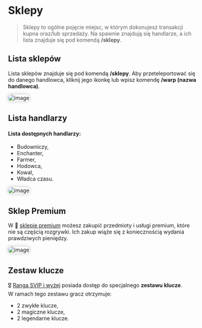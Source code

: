 <style>
img:not(.medium-zoom-image--opened):not(.navbar-link-icon) {
    max-width: 350px; /* Maksymalna szerokość */
    max-height: 300px; /* Maksymalna wysokość */
    width: auto; /* Automatyczna szerokość */
    height: auto; /* Automatyczna wysokość */
    object-fit: contain; /* Dopasowanie bez przycinania */
    margin: 0 8px 4px 0;
    box-shadow: 0 0 6px 4px rgba(0, 0, 0, .1);
    border-radius: 10px;
}
</style>

# Sklepy

> Sklepy to ogólne pojęcie miejsc, w którym dokonujesz transakcji kupna oraz/lub sprzedaży. Na spawnie znajdują się handlarze, a ich lista znajduje się pod komendą **/sklepy**.

## Lista sklepów

Lista sklepów znajduje się pod komendą **/sklepy**. Aby przeteleportować się do danego handlowca, kliknij jego ikonkę lub wpisz komendę **/warp (nazwa handlowca)**.

![image](/pages/images/shops/shop-1.webp)

## Lista handlarzy

#### Lista dostępnych handlarzy:
- Budowniczy,
- Enchanter,
- Farmer,
- Hodowca,
- Kowal,
- Władca czasu.

![image](/pages/images/shops/shop-3.webp)

## Sklep Premium

W 🏪 [sklepie premium](/shops) możesz zakupić przedmioty i usługi premium, które nie są częścią rozgrywki. Ich zakup wiąże się z koniecznością wydania prawdziwych pieniędzy.

![image](/pages/images/shops/shop-4.webp)

## Zestaw klucze

🎖️ [Ranga SVIP i wyżej](/ranks) posiada dostęp do specjalnego **zestawu klucze**.<br>W ramach tego zestawu gracz otrzymuje:
- 2 zwykłe klucze,
- 2 magiczne klucze,
- 2 legendarne klucze.
